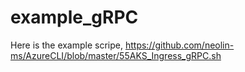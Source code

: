 # example_gRPC

Here is the example scripe, https://github.com/neolin-ms/AzureCLI/blob/master/55AKS_Ingress_gRPC.sh<br>
